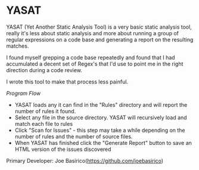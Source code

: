 YASAT
======

YASAT (Yet Another Static Analysis Tool) is a very basic static analysis tool, really it's less about static analysis and more about running a group of regular expressions on a code base and generating a report on the resulting matches. 

I found myself grepping a code base repeatedly and found that I had accumulated a decent set of Regex's that I'd use to point me in the right direction during a code review.

I wrote this tool to make that process less painful.

*Program Flow*

* YASAT loads any it can find in the "Rules" directory and will report the number of rules it found.
* Select any file in the source directory. YASAT will recursively load and match each file to rules
* Click "Scan for Issues" - this step may take a while depending on the number of rules and the number of source files.
* When YASAT has finished click the "Generate Report" button to save an HTML version of the issues discovered


Primary Developer: Joe Basirico(https://github.com/joebasirico)